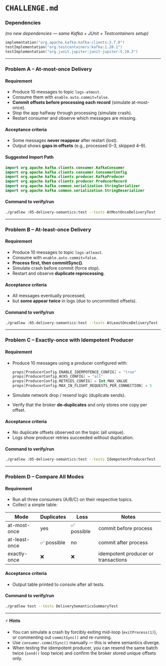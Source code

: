 # `CHALLENGE.md`

### Dependencies

*(no new dependencies — same Kafka + JUnit + Testcontainers setup)*

```kotlin
implementation("org.apache.kafka:kafka-clients:3.7.0")
testImplementation("org.testcontainers:kafka:1.20.1")
testImplementation("org.junit.jupiter:junit-jupiter:5.10.3")
```

---

### Problem A – At-most-once Delivery

#### Requirement

* Produce 10 messages to topic `logs-atmost`.
* Consume them with `enable.auto.commit=false`.
* **Commit offsets before processing each record** (simulate at-most-once).
* Stop the app halfway through processing (simulate crash).
* Restart consumer and observe which messages are missing.

#### Acceptance criteria

* Some messages **never reappear** after restart (lost).
* Output shows **gaps in offsets** (e.g., processed 0–3, skipped 4–9).

#### Suggested Import Path

```kotlin
import org.apache.kafka.clients.consumer.KafkaConsumer
import org.apache.kafka.clients.consumer.ConsumerConfig
import org.apache.kafka.clients.producer.KafkaProducer
import org.apache.kafka.clients.producer.ProducerRecord
import org.apache.kafka.common.serialization.StringSerializer
import org.apache.kafka.common.serialization.StringDeserializer
```

#### Command to verify/run

```bash
./gradlew :05-delivery-semantics:test --tests AtMostOnceDeliveryTest
```

---

### Problem B – At-least-once Delivery

#### Requirement

* Produce 10 messages to topic `logs-atleast`.
* Consume with `enable.auto.commit=false`.
* **Process first, then commitSync()**.
* Simulate crash before commit (force stop).
* Restart and observe **duplicate reprocessing**.

#### Acceptance criteria

* All messages eventually processed,
* but **some appear twice** in logs (due to uncommitted offsets).

#### Command to verify/run

```bash
./gradlew :05-delivery-semantics:test --tests AtLeastOnceDeliveryTest
```

---

### Problem C – Exactly-once with Idempotent Producer

#### Requirement

* Produce 10 messages using a producer configured with:

  ```kotlin
  props[ProducerConfig.ENABLE_IDEMPOTENCE_CONFIG] = "true"
  props[ProducerConfig.ACKS_CONFIG] = "all"
  props[ProducerConfig.RETRIES_CONFIG] = Int.MAX_VALUE
  props[ProducerConfig.MAX_IN_FLIGHT_REQUESTS_PER_CONNECTION] = 5
  ```
* Simulate network drop / resend logic (duplicate sends).
* Verify that the broker **de-duplicates** and only stores one copy per offset.

#### Acceptance criteria

* No duplicate offsets observed on the topic (all unique).
* Logs show producer retries succeeded without duplication.

#### Command to verify/run

```bash
./gradlew :05-delivery-semantics:test --tests IdempotentProducerTest
```

---

### Problem D – Compare All Modes

#### Requirement

* Run all three consumers (A/B/C) on their respective topics.
* Collect a simple table:

| Mode          | Duplicates | Loss       | Notes                               |
| ------------- | ---------- | ---------- | ----------------------------------- |
| at-most-once  | yes        | ✅ possible | commit before process               |
| at-least-once | ✅ possible | no         | commit after process                |
| exactly-once  | ❌          | ❌          | idempotent producer or transactions |

#### Acceptance criteria

* Output table printed to console after all tests.

#### Command to verify/run

```bash
./gradlew test --tests DeliverySemanticsSummaryTest
```

---

⚡ **Hints**

* You can simulate a crash by forcibly exiting mid-loop (`exitProcess(1)`), or commenting out `commitSync()` and re-running.
* Use `consumer.commitSync()` manually — this is where semantics diverge.
* When testing the idempotent producer, you can resend the same batch twice (`send()` loop twice) and confirm the broker stored unique offsets only.
